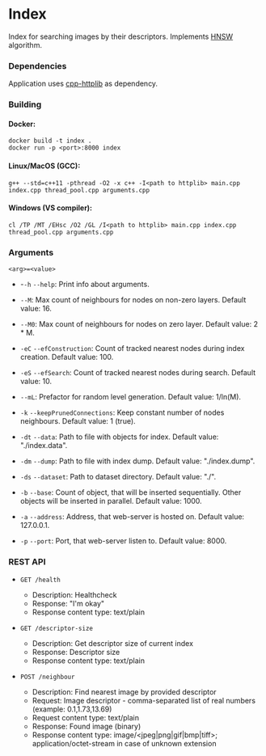 # Index

Index for searching images by their descriptors. Implements [HNSW](https://arxiv.org/abs/1603.09320) algorithm.

### Dependencies
Application uses [cpp-httplib](https://github.com/yhirose/cpp-httplib) as dependency.

### Building
#### Docker:
```
docker build -t index .
docker run -p <port>:8000 index
```

#### Linux/MacOS (GCC):
```
g++ --std=c++11 -pthread -O2 -x c++ -I<path to httplib> main.cpp index.cpp thread_pool.cpp arguments.cpp
```

#### Windows (VS compiler):
```
cl /TP /MT /EHsc /O2 /GL /I<path to httplib> main.cpp index.cpp thread_pool.cpp arguments.cpp
```

### Arguments
`<arg>=<value>`  
  
 * -`-h` `--help`: Print info about arguments.  
  
 * `--M`: Max count of neighbours for nodes on non-zero layers. Default value: 16.  
  
 * `--M0`: Max count of neighbours for nodes on zero layer. Default value: 2 * M.  
  
 * `-eC` `--efConstruction`: Count of tracked nearest nodes during index creation. Default value: 100.  
  
 * `-eS` `--efSearch`: Count of tracked nearest nodes during search. Default value: 10.  
  
 * `--mL`: Prefactor for random level generation. Default value: 1/ln(M).  
  
 * `-k` `--keepPrunedConnections`: Keep constant number of nodes neighbours. Default value: 1 (true).  
  
 * `-dt` `--data`: Path to file with objects for index. Default value: "./index.data".  
  
 * `-dm` `--dump`: Path to file with index dump. Default value: "./index.dump".  
  
 * `-ds` `--dataset`: Path to dataset directory. Default value: "./".  
  
 * `-b` `--base`: Count of object, that will be inserted sequentially. Other objects will be inserted in parallel. Default value: 1000.  
  
 * `-a` `--address`: Address, that web-server is hosted on. Default value: 127.0.0.1.  
  
 * `-p` `--port`: Port, that web-server listen to. Default value: 8000.  

### REST API  
 * `GET /health`  
   * Description: Healthcheck  
   * Response: "I'm okay"  
   * Response content type: text/plain  
  
 * `GET /descriptor-size`  
   * Description: Get descriptor size of current index  
   * Response: Descriptor size  
   * Response content type: text/plain  
  
 * `POST /neighbour`  
   * Description: Find nearest image by provided descriptor  
   * Request: Image descriptor - comma-separated list of real numbers (example: 0.1,1.73,13.69)  
   * Request content type: text/plain  
   * Response: Found image (binary)  
   * Response content type: image/<jpeg|png|gif|bmp|tiff>; application/octet-stream in case of unknown extension  
